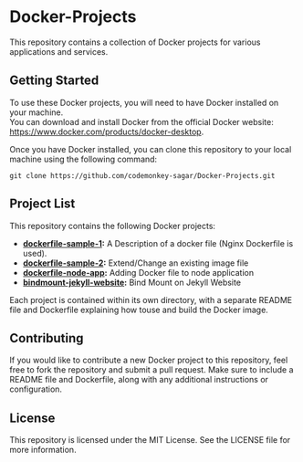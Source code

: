 # Docker-Projects

This repository contains a collection of Docker projects for various applications and services.  

## Getting Started  

To use these Docker projects, you will need to have Docker installed on your machine.  
 You can download and install Docker from the official Docker website:   
 https://www.docker.com/products/docker-desktop.  

Once you have Docker installed, you can clone this repository to your local machine using the following command:  

```
git clone https://github.com/codemonkey-sagar/Docker-Projects.git  
```

## Project List

This repository contains the following Docker projects:

- **[dockerfile-sample-1](https://github.com/codemonkey-sagar/Docker-Projects/tree/main/dockerfile-sample-1):** A Description of a docker file (Nginx Dockerfile is used).    
- **[dockerfile-sample-2](https://github.com/codemonkey-sagar/Docker-Projects/tree/main/dockerfile-sample-2):** Extend/Change an existing image file    
- **[dockerfile-node-app](https://github.com/codemonkey-sagar/Docker-Projects/tree/main/dockerfile-node-app):** Adding Docker file to node application
- **[bindmount-jekyll-website](https://github.com/codemonkey-sagar/docker_projects/tree/main/bindmount-jekyll-website):** Bind Mount on Jekyll Website
  
    

Each project is contained within its own directory, with a separate README file and Dockerfile explaining how touse and build the Docker image.  


## Contributing

If you would like to contribute a new Docker project to this repository, feel free to fork the repository and submit a pull request. Make sure to include a README file and Dockerfile, along with any additional instructions or configuration.


## License

This repository is licensed under the MIT License. See the LICENSE file for more information.


